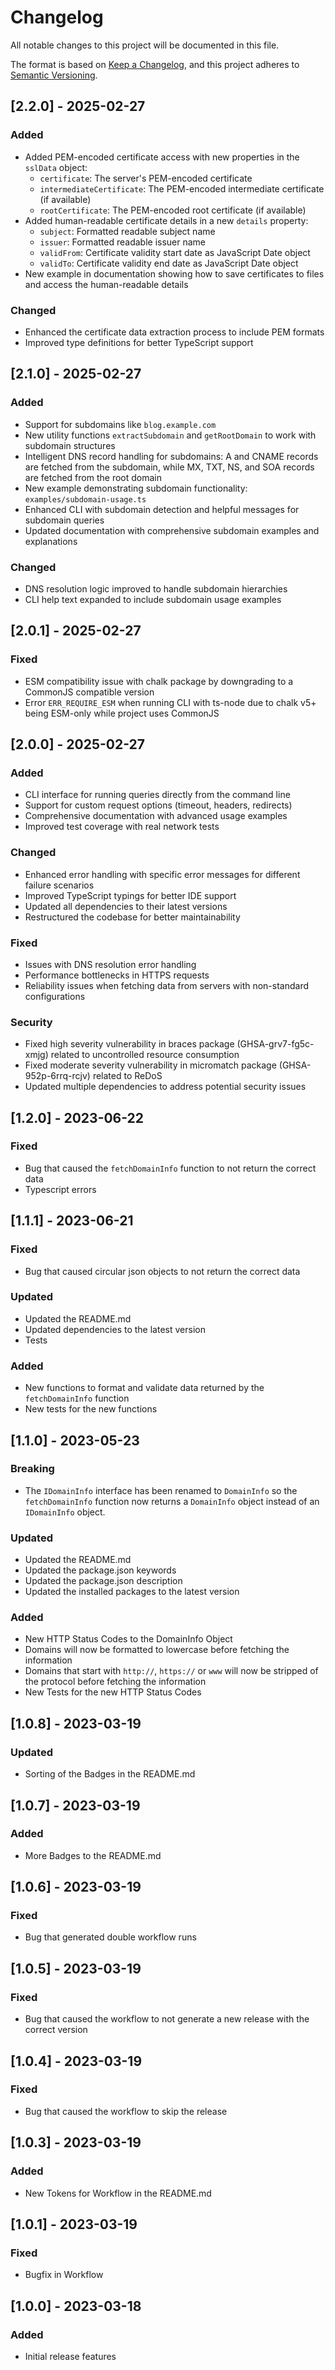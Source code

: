 # Changelog

All notable changes to this project will be documented in this file.

The format is based on [Keep a Changelog](https://keepachangelog.com/en/1.0.0/),
and this project adheres to [Semantic Versioning](https://semver.org/spec/v2.0.0.html).

## [2.2.0] - 2025-02-27

### Added

- Added PEM-encoded certificate access with new properties in the `sslData` object:
  - `certificate`: The server's PEM-encoded certificate
  - `intermediateCertificate`: The PEM-encoded intermediate certificate (if available)
  - `rootCertificate`: The PEM-encoded root certificate (if available)
- Added human-readable certificate details in a new `details` property:
  - `subject`: Formatted readable subject name
  - `issuer`: Formatted readable issuer name
  - `validFrom`: Certificate validity start date as JavaScript Date object
  - `validTo`: Certificate validity end date as JavaScript Date object
- New example in documentation showing how to save certificates to files and access the human-readable details

### Changed

- Enhanced the certificate data extraction process to include PEM formats
- Improved type definitions for better TypeScript support

## [2.1.0] - 2025-02-27

### Added

- Support for subdomains like `blog.example.com`
- New utility functions `extractSubdomain` and `getRootDomain` to work with subdomain structures
- Intelligent DNS record handling for subdomains: A and CNAME records are fetched from the subdomain, while MX, TXT, NS, and SOA records are fetched from the root domain
- New example demonstrating subdomain functionality: `examples/subdomain-usage.ts`
- Enhanced CLI with subdomain detection and helpful messages for subdomain queries
- Updated documentation with comprehensive subdomain examples and explanations

### Changed

- DNS resolution logic improved to handle subdomain hierarchies
- CLI help text expanded to include subdomain usage examples

## [2.0.1] - 2025-02-27

### Fixed

- ESM compatibility issue with chalk package by downgrading to a CommonJS compatible version
- Error `ERR_REQUIRE_ESM` when running CLI with ts-node due to chalk v5+ being ESM-only while project uses CommonJS

## [2.0.0] - 2025-02-27

### Added

- CLI interface for running queries directly from the command line
- Support for custom request options (timeout, headers, redirects)
- Comprehensive documentation with advanced usage examples
- Improved test coverage with real network tests

### Changed

- Enhanced error handling with specific error messages for different failure scenarios
- Improved TypeScript typings for better IDE support
- Updated all dependencies to their latest versions
- Restructured the codebase for better maintainability

### Fixed

- Issues with DNS resolution error handling
- Performance bottlenecks in HTTPS requests
- Reliability issues when fetching data from servers with non-standard configurations

### Security

- Fixed high severity vulnerability in braces package (GHSA-grv7-fg5c-xmjg) related to uncontrolled resource consumption
- Fixed moderate severity vulnerability in micromatch package (GHSA-952p-6rrq-rcjv) related to ReDoS
- Updated multiple dependencies to address potential security issues

## [1.2.0] - 2023-06-22

### Fixed

- Bug that caused the `fetchDomainInfo` function to not return the correct data
- Typescript errors

## [1.1.1] - 2023-06-21

### Fixed

- Bug that caused circular json objects to not return the correct data

### Updated

- Updated the README.md
- Updated dependencies to the latest version
- Tests

### Added

- New functions to format and validate data returned by the `fetchDomainInfo` function
- New tests for the new functions

## [1.1.0] - 2023-05-23

### Breaking

- The `IDomainInfo` interface has been renamed to `DomainInfo` so the `fetchDomainInfo` function now returns a `DomainInfo` object instead of an `IDomainInfo` object.

### Updated

- Updated the README.md
- Updated the package.json keywords
- Updated the package.json description
- Updated the installed packages to the latest version

### Added

- New HTTP Status Codes to the DomainInfo Object
- Domains will now be formatted to lowercase before fetching the information
- Domains that start with `http://`, `https://` or `www` will now be stripped of the protocol before fetching the information
- New Tests for the new HTTP Status Codes

## [1.0.8] - 2023-03-19

### Updated

- Sorting of the Badges in the README.md

## [1.0.7] - 2023-03-19

### Added

- More Badges to the README.md

## [1.0.6] - 2023-03-19

### Fixed

- Bug that generated double workflow runs

## [1.0.5] - 2023-03-19

### Fixed

- Bug that caused the workflow to not generate a new release with the correct version

## [1.0.4] - 2023-03-19

### Fixed

- Bug that caused the workflow to skip the release

## [1.0.3] - 2023-03-19

### Added

- New Tokens for Workflow in the README.md

## [1.0.1] - 2023-03-19

### Fixed

- Bugfix in Workflow

## [1.0.0] - 2023-03-18

### Added

- Initial release features
